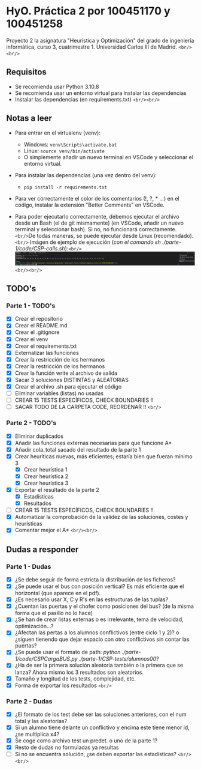 # HyO. Práctica 2 por 100451170 y 100451258

Proyecto 2 la asignatura "Heurística y Optimización" del grado de ingeniería informática, curso 3, cuatrimestre 1. Universidad Carlos III de Madrid.
`<br/><br/>`

## Requisitos

- Se recomienda usar Python 3.10.8
- Se recomienda usar un entorno virtual para instalar las dependencias
- Instalar las dependencias (en requirements.txt)
  `<br/><br/>`

## Notas a leer

- Para entrar en el virtualenv (venv):

  - Windows: `venv\Scripts\activate.bat`
  - Linux: `source venv/bin/activate`
  - O simplemente añadir un nuevo terminal en VSCode y seleccionar el entorno virtual.
- Para instalar las dependencias (una vez dentro del venv):

  - `pip install -r requirements.txt`
- Para ver correctamente el color de los comentarios (!, ?, * ...) en el código, instalar la extensión "Better Comments" en VSCode.
- Para poder ejecutarlo correctamente, debemos ejecutar el archivo desde un Bash (el de git mismamente) (en VSCode, añadir un nuevo terminal y seleccionar bash). Si no, no funcionará correctamente.
  `<br/>`De todas maneras, se puede ejecutar desde Linux (recomendado).`<br/>` Imágen de ejemplo de ejecución (*con el comando sh ./parte-1/code/CSP-calls.sh*):`<br/>`
  ![1669374620519](image/README/1669374620519.png)
  `<br/><br/>`

## TODO's

### Parte 1 - TODO's

- [X] Crear el repositorio
- [X] Crear el README.md
- [X] Crear el .gitignore
- [X] Crear el venv
- [X] Crear el requirements.txt
- [X] Externalizar las funciones
- [X] Crear la restricción de los hermanos
- [X] Crear la restricción de los hermanos
- [X] Crear la función write al archivo de salida
- [X] Sacar 3 soluciones DISTINTAS y ALEATORIAS
- [X] Crear el archivo .sh para ejecutar el código
- [ ] Eliminar variables (listas) no usadas
- [ ] CREAR 15 TESTS ESPECÍFICOS, CHECK BOUNDARIES !!
- [ ] SACAR TODO DE LA CARPETA CODE, REORDENAR !!
  `<br/>`

### Parte 2 - TODO's

- [X] Eliminar duplicados
- [X] Añadir las funciones externas necesarias para que funcione A*
- [X] Añadir cola_total sacado del resultado de la parte 1
- [X] Crear heuríticas nuevas, más eficientes; estaría bien que fueran mínimo 3
  - [X] Crear heurística 1
  - [X] Crear heurística 2
  - [X] Crear heurística 3
- [X] Exportar el resultado de la parte 2
  - [X] Estadísticas
  - [X] Resultados
- [ ] CREAR 15 TESTS ESPECÍFICOS, CHECK BOUNDARIES !!
- [X] Automatizar la comprobación de la validez de las soluciones, costes y heurísticas
- [X] Comentar mejor el A*
  `<br/><br/>`

## Dudas a responder

### Parte 1 - Dudas

- [X] ¿Se debe seguir de forma estricta la distribución de los ficheros?
- [X] ¿Se puede usar el bus con posición vertical? Es más eficiente que el horizontal (que aparece en el pdf).
- [X] ¿Es necesario usar X, C y R's en las estructuras de las tuplas?
- [X] ¿Cuentan las puertas y el chofer como posiciones del bus? (de la misma forma que el pasillo no lo hace)
- [X] ¿Se han de crear listas externas o es irrelevante, tema de velocidad, optimización...?
- [X] ¿Afectan las pertas a los alumnos conflictivos (entre ciclo 1 y 2)? o ¿siguen tienendo que dejar espacio con otro conflictivos sin contar las puertas?
- [X] ¿Se puede usar el formato de path: *python ./parte-1/code/CSPCargaBUS.py ./parte-1/CSP-tests/alumnos00*?
- [X] ¿Ha de ser la primera solución aleatoria también o la primera que se lanza? Ahora mismo los 3 resultados son aleatorios.
- [X] Tamaño y longitud de los tests, complejidad, etc.
- [X] Forma de exportar los resultados
  `<br/>`

### Parte 2 - Dudas

- [X] ¿El formato de los test debe ser las soluciones anteriores, con el num total y las aleatorias?
- [X] Si un alumno tiene delante un conflictivo y encima este tiene menor id, ¿se multiplica x4?
- [X] Se coge como archivo test un predet. o uno de la parte 1?
- [X] Resto de dudas no formuladas ya resultas
- [ ] Si no se encuentra solución, ¿se deben exportar las estadísticas?
  `<br/><br/>`
